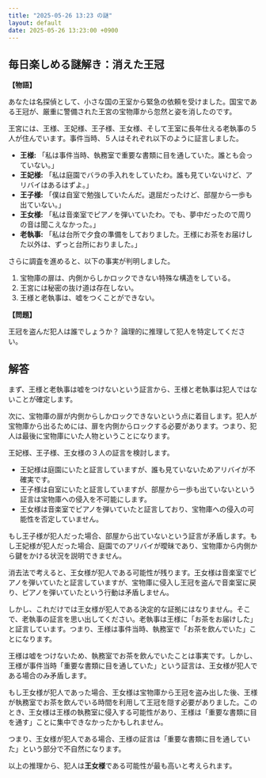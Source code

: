 ```yaml
---
title: "2025-05-26 13:23 の謎"
layout: default
date: 2025-05-26 13:23:00 +0900
---
```

## 毎日楽しめる謎解き：消えた王冠

**【物語】**

あなたは名探偵として、小さな国の王室から緊急の依頼を受けました。国宝である王冠が、厳重に警備された王宮の宝物庫から忽然と姿を消したのです。

王宮には、王様、王妃様、王子様、王女様、そして王室に長年仕える老執事の５人が住んでいます。事件当時、５人はそれぞれ以下のように証言しました。

*   **王様:** 「私は事件当時、執務室で重要な書類に目を通していた。誰とも会っていない。」
*   **王妃様:** 「私は庭園でバラの手入れをしていたわ。誰も見ていないけど、アリバイはあるはずよ。」
*   **王子様:** 「僕は自室で勉強していたんだ。退屈だったけど、部屋から一歩も出ていない。」
*   **王女様:** 「私は音楽室でピアノを弾いていたわ。でも、夢中だったので周りの音は聞こえなかった。」
*   **老執事:** 「私は台所で夕食の準備をしておりました。王様にお茶をお届けした以外は、ずっと台所におりました。」

さらに調査を進めると、以下の事実が判明しました。

1.  宝物庫の扉は、内側からしかロックできない特殊な構造をしている。
2.  王宮には秘密の抜け道は存在しない。
3.  王様と老執事は、嘘をつくことができない。

**【問題】**

王冠を盗んだ犯人は誰でしょうか？ 論理的に推理して犯人を特定してください。

## 解答

まず、王様と老執事は嘘をつけないという証言から、王様と老執事は犯人ではないことが確定します。

次に、宝物庫の扉が内側からしかロックできないという点に着目します。犯人が宝物庫から出るためには、扉を内側からロックする必要があります。つまり、犯人は最後に宝物庫にいた人物ということになります。

王妃様、王子様、王女様の３人の証言を検討します。

*   王妃様は庭園にいたと証言していますが、誰も見ていないためアリバイが不確実です。
*   王子様は自室にいたと証言していますが、部屋から一歩も出ていないという証言は宝物庫への侵入を不可能にします。
*   王女様は音楽室でピアノを弾いていたと証言しており、宝物庫への侵入の可能性を否定していません。

もし王子様が犯人だった場合、部屋から出ていないという証言が矛盾します。もし王妃様が犯人だった場合、庭園でのアリバイが曖昧であり、宝物庫から内側から鍵をかける状況を説明できません。

消去法で考えると、王女様が犯人である可能性が残ります。王女様は音楽室でピアノを弾いていたと証言していますが、宝物庫に侵入し王冠を盗んで音楽室に戻り、ピアノを弾いていたという行動は矛盾しません。

しかし、これだけでは王女様が犯人である決定的な証拠にはなりません。そこで、老執事の証言を思い出してください。老執事は王様に「お茶をお届けした」と証言しています。つまり、王様は事件当時、執務室で「お茶を飲んでいた」ことになります。

王様は嘘をつけないため、執務室でお茶を飲んでいたことは事実です。しかし、王様が事件当時「重要な書類に目を通していた」という証言は、王女様が犯人である場合のみ矛盾します。

もし王女様が犯人であった場合、王女様は宝物庫から王冠を盗み出した後、王様が執務室でお茶を飲んでいる時間を利用して王冠を隠す必要がありました。このとき、王女様は王様の執務室に侵入する可能性があり、王様は「重要な書類に目を通す」ことに集中できなかったかもしれません。

つまり、王女様が犯人である場合、王様の証言は「重要な書類に目を通していた」という部分で不自然になります。

以上の推理から、犯人は**王女様**である可能性が最も高いと考えられます。
